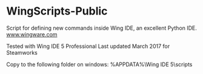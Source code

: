 # WingScripts-Public
Script for defining new commands inside Wing IDE, an excellent Python IDE.
www.wingware.com

Tested with Wing IDE 5 Professional
Last updated March 2017 for Steamworks

Copy to the following folder on windows:
%APPDATA%\Wing IDE 5\scripts
